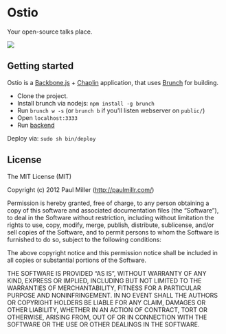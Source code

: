 # Ostio
Your open-source talks place.

[![](http://brunch.io/images/screenshots/ostio.png)](http://ost.io/paulmillr)

## Getting started
Ostio is a [Backbone.js](http://backbonejs.org/) + [Chaplin](https://github.com/chaplinjs/chaplin) application, that uses [Brunch](http://brunch.io/) for building.

* Clone the project.
* Install brunch via nodejs: `npm install -g brunch`
* Run `brunch w -s` (or `brunch b` if you'll listen webserver on `public/`)
* Open `localhost:3333`
* Run [backend](https://github.com/paulmillr/ostio-api)

Deploy via: `sudo sh bin/deploy`

## License
The MIT License (MIT)

Copyright (c) 2012 Paul Miller (http://paulmillr.com/)

Permission is hereby granted, free of charge, to any person obtaining a copy
of this software and associated documentation files (the “Software”), to deal
in the Software without restriction, including without limitation the rights
to use, copy, modify, merge, publish, distribute, sublicense, and/or sell
copies of the Software, and to permit persons to whom the Software is
furnished to do so, subject to the following conditions:

The above copyright notice and this permission notice shall be included in
all copies or substantial portions of the Software.

THE SOFTWARE IS PROVIDED “AS IS”, WITHOUT WARRANTY OF ANY KIND, EXPRESS OR
IMPLIED, INCLUDING BUT NOT LIMITED TO THE WARRANTIES OF MERCHANTABILITY,
FITNESS FOR A PARTICULAR PURPOSE AND NONINFRINGEMENT. IN NO EVENT SHALL THE
AUTHORS OR COPYRIGHT HOLDERS BE LIABLE FOR ANY CLAIM, DAMAGES OR OTHER
LIABILITY, WHETHER IN AN ACTION OF CONTRACT, TORT OR OTHERWISE, ARISING FROM,
OUT OF OR IN CONNECTION WITH THE SOFTWARE OR THE USE OR OTHER DEALINGS IN
THE SOFTWARE.

